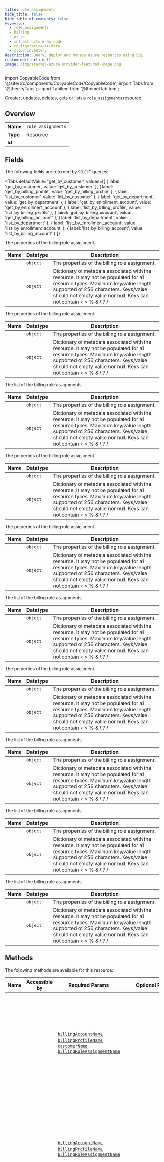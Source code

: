 ```yaml
--- 
title: role_assignments
hide_title: false
hide_table_of_contents: false
keywords:
  - role_assignments
  - billing
  - azure
  - infrastructure-as-code
  - configuration-as-data
  - cloud inventory
description: Query, deploy and manage azure resources using SQL
custom_edit_url: null
image: /img/stackql-azure-provider-featured-image.png
---
```


import CopyableCode from '@site/src/components/CopyableCode/CopyableCode';
import Tabs from '@theme/Tabs';
import TabItem from '@theme/TabItem';

Creates, updates, deletes, gets or lists a <code>role_assignments</code> resource.

## Overview
<table><tbody>
<tr><td><b>Name</b></td><td><code>role_assignments</code></td></tr>
<tr><td><b>Type</b></td><td>Resource</td></tr>
<tr><td><b>Id</b></td><td><CopyableCode code="azure.billing.role_assignments" /></td></tr>
</tbody></table>

## Fields

The following fields are returned by `SELECT` queries:

<Tabs
    defaultValue="get_by_customer"
    values={[
        { label: 'get_by_customer', value: 'get_by_customer' },
        { label: 'get_by_billing_profile', value: 'get_by_billing_profile' },
        { label: 'list_by_customer', value: 'list_by_customer' },
        { label: 'get_by_department', value: 'get_by_department' },
        { label: 'get_by_enrollment_account', value: 'get_by_enrollment_account' },
        { label: 'list_by_billing_profile', value: 'list_by_billing_profile' },
        { label: 'get_by_billing_account', value: 'get_by_billing_account' },
        { label: 'list_by_department', value: 'list_by_department' },
        { label: 'list_by_enrollment_account', value: 'list_by_enrollment_account' },
        { label: 'list_by_billing_account', value: 'list_by_billing_account' }
    ]}
>
<TabItem value="get_by_customer">

The properties of the billing role assignment.

<table>
<thead>
    <tr>
    <th>Name</th>
    <th>Datatype</th>
    <th>Description</th>
    </tr>
</thead>
<tbody>
<tr>
    <td><CopyableCode code="properties" /></td>
    <td><code>object</code></td>
    <td>The properties of the billing role assignment.</td>
</tr>
<tr>
    <td><CopyableCode code="tags" /></td>
    <td><code>object</code></td>
    <td>Dictionary of metadata associated with the resource. It may not be populated for all resource types. Maximum key/value length supported of 256 characters. Keys/value should not empty value nor null. Keys can not contain &lt; &gt; % & \ ? /</td>
</tr>
</tbody>
</table>
</TabItem>
<TabItem value="get_by_billing_profile">

The properties of the billing role assignment.

<table>
<thead>
    <tr>
    <th>Name</th>
    <th>Datatype</th>
    <th>Description</th>
    </tr>
</thead>
<tbody>
<tr>
    <td><CopyableCode code="properties" /></td>
    <td><code>object</code></td>
    <td>The properties of the billing role assignment.</td>
</tr>
<tr>
    <td><CopyableCode code="tags" /></td>
    <td><code>object</code></td>
    <td>Dictionary of metadata associated with the resource. It may not be populated for all resource types. Maximum key/value length supported of 256 characters. Keys/value should not empty value nor null. Keys can not contain &lt; &gt; % & \ ? /</td>
</tr>
</tbody>
</table>
</TabItem>
<TabItem value="list_by_customer">

The list of the billing role assignments.

<table>
<thead>
    <tr>
    <th>Name</th>
    <th>Datatype</th>
    <th>Description</th>
    </tr>
</thead>
<tbody>
<tr>
    <td><CopyableCode code="properties" /></td>
    <td><code>object</code></td>
    <td>The properties of the billing role assignment.</td>
</tr>
<tr>
    <td><CopyableCode code="tags" /></td>
    <td><code>object</code></td>
    <td>Dictionary of metadata associated with the resource. It may not be populated for all resource types. Maximum key/value length supported of 256 characters. Keys/value should not empty value nor null. Keys can not contain &lt; &gt; % & \ ? /</td>
</tr>
</tbody>
</table>
</TabItem>
<TabItem value="get_by_department">

The properties of the billing role assignment.

<table>
<thead>
    <tr>
    <th>Name</th>
    <th>Datatype</th>
    <th>Description</th>
    </tr>
</thead>
<tbody>
<tr>
    <td><CopyableCode code="properties" /></td>
    <td><code>object</code></td>
    <td>The properties of the billing role assignment.</td>
</tr>
<tr>
    <td><CopyableCode code="tags" /></td>
    <td><code>object</code></td>
    <td>Dictionary of metadata associated with the resource. It may not be populated for all resource types. Maximum key/value length supported of 256 characters. Keys/value should not empty value nor null. Keys can not contain &lt; &gt; % & \ ? /</td>
</tr>
</tbody>
</table>
</TabItem>
<TabItem value="get_by_enrollment_account">

The properties of the billing role assignment.

<table>
<thead>
    <tr>
    <th>Name</th>
    <th>Datatype</th>
    <th>Description</th>
    </tr>
</thead>
<tbody>
<tr>
    <td><CopyableCode code="properties" /></td>
    <td><code>object</code></td>
    <td>The properties of the billing role assignment.</td>
</tr>
<tr>
    <td><CopyableCode code="tags" /></td>
    <td><code>object</code></td>
    <td>Dictionary of metadata associated with the resource. It may not be populated for all resource types. Maximum key/value length supported of 256 characters. Keys/value should not empty value nor null. Keys can not contain &lt; &gt; % & \ ? /</td>
</tr>
</tbody>
</table>
</TabItem>
<TabItem value="list_by_billing_profile">

The list of the billing role assignments.

<table>
<thead>
    <tr>
    <th>Name</th>
    <th>Datatype</th>
    <th>Description</th>
    </tr>
</thead>
<tbody>
<tr>
    <td><CopyableCode code="properties" /></td>
    <td><code>object</code></td>
    <td>The properties of the billing role assignment.</td>
</tr>
<tr>
    <td><CopyableCode code="tags" /></td>
    <td><code>object</code></td>
    <td>Dictionary of metadata associated with the resource. It may not be populated for all resource types. Maximum key/value length supported of 256 characters. Keys/value should not empty value nor null. Keys can not contain &lt; &gt; % & \ ? /</td>
</tr>
</tbody>
</table>
</TabItem>
<TabItem value="get_by_billing_account">

The properties of the billing role assignment.

<table>
<thead>
    <tr>
    <th>Name</th>
    <th>Datatype</th>
    <th>Description</th>
    </tr>
</thead>
<tbody>
<tr>
    <td><CopyableCode code="properties" /></td>
    <td><code>object</code></td>
    <td>The properties of the billing role assignment.</td>
</tr>
<tr>
    <td><CopyableCode code="tags" /></td>
    <td><code>object</code></td>
    <td>Dictionary of metadata associated with the resource. It may not be populated for all resource types. Maximum key/value length supported of 256 characters. Keys/value should not empty value nor null. Keys can not contain &lt; &gt; % & \ ? /</td>
</tr>
</tbody>
</table>
</TabItem>
<TabItem value="list_by_department">

The list of the billing role assignments.

<table>
<thead>
    <tr>
    <th>Name</th>
    <th>Datatype</th>
    <th>Description</th>
    </tr>
</thead>
<tbody>
<tr>
    <td><CopyableCode code="properties" /></td>
    <td><code>object</code></td>
    <td>The properties of the billing role assignment.</td>
</tr>
<tr>
    <td><CopyableCode code="tags" /></td>
    <td><code>object</code></td>
    <td>Dictionary of metadata associated with the resource. It may not be populated for all resource types. Maximum key/value length supported of 256 characters. Keys/value should not empty value nor null. Keys can not contain &lt; &gt; % & \ ? /</td>
</tr>
</tbody>
</table>
</TabItem>
<TabItem value="list_by_enrollment_account">

The list of the billing role assignments.

<table>
<thead>
    <tr>
    <th>Name</th>
    <th>Datatype</th>
    <th>Description</th>
    </tr>
</thead>
<tbody>
<tr>
    <td><CopyableCode code="properties" /></td>
    <td><code>object</code></td>
    <td>The properties of the billing role assignment.</td>
</tr>
<tr>
    <td><CopyableCode code="tags" /></td>
    <td><code>object</code></td>
    <td>Dictionary of metadata associated with the resource. It may not be populated for all resource types. Maximum key/value length supported of 256 characters. Keys/value should not empty value nor null. Keys can not contain &lt; &gt; % & \ ? /</td>
</tr>
</tbody>
</table>
</TabItem>
<TabItem value="list_by_billing_account">

The list of the billing role assignments.

<table>
<thead>
    <tr>
    <th>Name</th>
    <th>Datatype</th>
    <th>Description</th>
    </tr>
</thead>
<tbody>
<tr>
    <td><CopyableCode code="properties" /></td>
    <td><code>object</code></td>
    <td>The properties of the billing role assignment.</td>
</tr>
<tr>
    <td><CopyableCode code="tags" /></td>
    <td><code>object</code></td>
    <td>Dictionary of metadata associated with the resource. It may not be populated for all resource types. Maximum key/value length supported of 256 characters. Keys/value should not empty value nor null. Keys can not contain &lt; &gt; % & \ ? /</td>
</tr>
</tbody>
</table>
</TabItem>
</Tabs>

## Methods

The following methods are available for this resource:

<table>
<thead>
    <tr>
    <th>Name</th>
    <th>Accessible by</th>
    <th>Required Params</th>
    <th>Optional Params</th>
    <th>Description</th>
    </tr>
</thead>
<tbody>
<tr>
    <td><a href="#get_by_customer"><CopyableCode code="get_by_customer" /></a></td>
    <td><CopyableCode code="select" /></td>
    <td><a href="#parameter-billingAccountName"><code>billingAccountName</code></a>, <a href="#parameter-billingProfileName"><code>billingProfileName</code></a>, <a href="#parameter-customerName"><code>customerName</code></a>, <a href="#parameter-billingRoleAssignmentName"><code>billingRoleAssignmentName</code></a></td>
    <td></td>
    <td>Gets a role assignment for the caller on a customer. The operation is supported for billing accounts with agreement type Microsoft Partner Agreement.</td>
</tr>
<tr>
    <td><a href="#get_by_billing_profile"><CopyableCode code="get_by_billing_profile" /></a></td>
    <td><CopyableCode code="select" /></td>
    <td><a href="#parameter-billingAccountName"><code>billingAccountName</code></a>, <a href="#parameter-billingProfileName"><code>billingProfileName</code></a>, <a href="#parameter-billingRoleAssignmentName"><code>billingRoleAssignmentName</code></a></td>
    <td></td>
    <td>Gets a role assignment for the caller on a billing profile. The operation is supported for billing accounts with agreement type Microsoft Partner Agreement or Microsoft Customer Agreement.</td>
</tr>
<tr>
    <td><a href="#list_by_customer"><CopyableCode code="list_by_customer" /></a></td>
    <td><CopyableCode code="select" /></td>
    <td><a href="#parameter-billingAccountName"><code>billingAccountName</code></a>, <a href="#parameter-billingProfileName"><code>billingProfileName</code></a>, <a href="#parameter-customerName"><code>customerName</code></a></td>
    <td><a href="#parameter-filter"><code>filter</code></a>, <a href="#parameter-top"><code>top</code></a>, <a href="#parameter-skip"><code>skip</code></a></td>
    <td>Lists the role assignments for the caller on customer. The operation is supported for billing accounts with agreement type Microsoft Partner Agreement.</td>
</tr>
<tr>
    <td><a href="#get_by_department"><CopyableCode code="get_by_department" /></a></td>
    <td><CopyableCode code="select" /></td>
    <td><a href="#parameter-billingAccountName"><code>billingAccountName</code></a>, <a href="#parameter-departmentName"><code>departmentName</code></a>, <a href="#parameter-billingRoleAssignmentName"><code>billingRoleAssignmentName</code></a></td>
    <td></td>
    <td>Gets a role assignment for the caller on a department. The operation is supported only for billing accounts with agreement type Enterprise Agreement.</td>
</tr>
<tr>
    <td><a href="#get_by_enrollment_account"><CopyableCode code="get_by_enrollment_account" /></a></td>
    <td><CopyableCode code="select" /></td>
    <td><a href="#parameter-billingAccountName"><code>billingAccountName</code></a>, <a href="#parameter-enrollmentAccountName"><code>enrollmentAccountName</code></a>, <a href="#parameter-billingRoleAssignmentName"><code>billingRoleAssignmentName</code></a></td>
    <td></td>
    <td>Gets a role assignment for the caller on a enrollment Account. The operation is supported only for billing accounts with agreement type Enterprise Agreement.</td>
</tr>
<tr>
    <td><a href="#list_by_billing_profile"><CopyableCode code="list_by_billing_profile" /></a></td>
    <td><CopyableCode code="select" /></td>
    <td><a href="#parameter-billingAccountName"><code>billingAccountName</code></a>, <a href="#parameter-billingProfileName"><code>billingProfileName</code></a></td>
    <td><a href="#parameter-filter"><code>filter</code></a>, <a href="#parameter-top"><code>top</code></a>, <a href="#parameter-skip"><code>skip</code></a></td>
    <td>Lists the role assignments for the caller on a billing profile. The operation is supported for billing accounts with agreement type Microsoft Partner Agreement or Microsoft Customer Agreement.</td>
</tr>
<tr>
    <td><a href="#get_by_billing_account"><CopyableCode code="get_by_billing_account" /></a></td>
    <td><CopyableCode code="select" /></td>
    <td><a href="#parameter-billingAccountName"><code>billingAccountName</code></a>, <a href="#parameter-billingRoleAssignmentName"><code>billingRoleAssignmentName</code></a></td>
    <td></td>
    <td>Gets a role assignment for the caller on a billing account. The operation is supported for billing accounts with agreement type Microsoft Partner Agreement, Microsoft Customer Agreement or Enterprise Agreement.</td>
</tr>
<tr>
    <td><a href="#list_by_department"><CopyableCode code="list_by_department" /></a></td>
    <td><CopyableCode code="select" /></td>
    <td><a href="#parameter-billingAccountName"><code>billingAccountName</code></a>, <a href="#parameter-departmentName"><code>departmentName</code></a></td>
    <td></td>
    <td>Lists the role assignments for the caller on a department. The operation is supported for billing accounts of type Enterprise Agreement.</td>
</tr>
<tr>
    <td><a href="#list_by_enrollment_account"><CopyableCode code="list_by_enrollment_account" /></a></td>
    <td><CopyableCode code="select" /></td>
    <td><a href="#parameter-billingAccountName"><code>billingAccountName</code></a>, <a href="#parameter-enrollmentAccountName"><code>enrollmentAccountName</code></a></td>
    <td></td>
    <td>Lists the role assignments for the caller on a enrollment account. The operation is supported for billing accounts of type Enterprise Agreement.</td>
</tr>
<tr>
    <td><a href="#list_by_billing_account"><CopyableCode code="list_by_billing_account" /></a></td>
    <td><CopyableCode code="select" /></td>
    <td><a href="#parameter-billingAccountName"><code>billingAccountName</code></a></td>
    <td><a href="#parameter-filter"><code>filter</code></a>, <a href="#parameter-top"><code>top</code></a>, <a href="#parameter-skip"><code>skip</code></a></td>
    <td>Lists the role assignments for the caller on a billing account. The operation is supported for billing accounts with agreement type Microsoft Partner Agreement, Microsoft Customer Agreement or Enterprise Agreement.</td>
</tr>
<tr>
    <td><a href="#create_by_customer"><CopyableCode code="create_by_customer" /></a></td>
    <td><CopyableCode code="insert" /></td>
    <td><a href="#parameter-billingAccountName"><code>billingAccountName</code></a>, <a href="#parameter-billingProfileName"><code>billingProfileName</code></a>, <a href="#parameter-customerName"><code>customerName</code></a>, <a href="#parameter-data__roleDefinitionId"><code>data__roleDefinitionId</code></a></td>
    <td></td>
    <td>Adds a role assignment on a customer. The operation is supported for billing accounts with agreement type Microsoft Partner Agreement.</td>
</tr>
<tr>
    <td><a href="#create_by_billing_profile"><CopyableCode code="create_by_billing_profile" /></a></td>
    <td><CopyableCode code="insert" /></td>
    <td><a href="#parameter-billingAccountName"><code>billingAccountName</code></a>, <a href="#parameter-billingProfileName"><code>billingProfileName</code></a>, <a href="#parameter-data__roleDefinitionId"><code>data__roleDefinitionId</code></a></td>
    <td></td>
    <td>Adds a role assignment on a billing profile. The operation is supported for billing accounts with agreement type Microsoft Partner Agreement or Microsoft Customer Agreement.</td>
</tr>
<tr>
    <td><a href="#create_by_billing_account"><CopyableCode code="create_by_billing_account" /></a></td>
    <td><CopyableCode code="insert" /></td>
    <td><a href="#parameter-billingAccountName"><code>billingAccountName</code></a>, <a href="#parameter-data__roleDefinitionId"><code>data__roleDefinitionId</code></a></td>
    <td></td>
    <td>Adds a role assignment on a billing account. The operation is supported for billing accounts with agreement type Microsoft Partner Agreement or Microsoft Customer Agreement.</td>
</tr>
<tr>
    <td><a href="#delete_by_customer"><CopyableCode code="delete_by_customer" /></a></td>
    <td><CopyableCode code="delete" /></td>
    <td><a href="#parameter-billingAccountName"><code>billingAccountName</code></a>, <a href="#parameter-billingProfileName"><code>billingProfileName</code></a>, <a href="#parameter-customerName"><code>customerName</code></a>, <a href="#parameter-billingRoleAssignmentName"><code>billingRoleAssignmentName</code></a></td>
    <td></td>
    <td>Deletes a role assignment on a customer. The operation is supported for billing accounts with agreement type Microsoft Partner Agreement.</td>
</tr>
<tr>
    <td><a href="#delete_by_billing_profile"><CopyableCode code="delete_by_billing_profile" /></a></td>
    <td><CopyableCode code="delete" /></td>
    <td><a href="#parameter-billingAccountName"><code>billingAccountName</code></a>, <a href="#parameter-billingProfileName"><code>billingProfileName</code></a>, <a href="#parameter-billingRoleAssignmentName"><code>billingRoleAssignmentName</code></a></td>
    <td></td>
    <td>Deletes a role assignment on a billing profile. The operation is supported for billing accounts with agreement type Microsoft Partner Agreement or Microsoft Customer Agreement.</td>
</tr>
<tr>
    <td><a href="#delete_by_department"><CopyableCode code="delete_by_department" /></a></td>
    <td><CopyableCode code="delete" /></td>
    <td><a href="#parameter-billingAccountName"><code>billingAccountName</code></a>, <a href="#parameter-departmentName"><code>departmentName</code></a>, <a href="#parameter-billingRoleAssignmentName"><code>billingRoleAssignmentName</code></a></td>
    <td></td>
    <td>Deletes a role assignment on a department. The operation is supported only for billing accounts with agreement type Enterprise Agreement.</td>
</tr>
<tr>
    <td><a href="#delete_by_enrollment_account"><CopyableCode code="delete_by_enrollment_account" /></a></td>
    <td><CopyableCode code="delete" /></td>
    <td><a href="#parameter-billingAccountName"><code>billingAccountName</code></a>, <a href="#parameter-enrollmentAccountName"><code>enrollmentAccountName</code></a>, <a href="#parameter-billingRoleAssignmentName"><code>billingRoleAssignmentName</code></a></td>
    <td></td>
    <td>Deletes a role assignment on a enrollment Account. The operation is supported only for billing accounts with agreement type Enterprise Agreement.</td>
</tr>
<tr>
    <td><a href="#delete_by_billing_account"><CopyableCode code="delete_by_billing_account" /></a></td>
    <td><CopyableCode code="delete" /></td>
    <td><a href="#parameter-billingAccountName"><code>billingAccountName</code></a>, <a href="#parameter-billingRoleAssignmentName"><code>billingRoleAssignmentName</code></a></td>
    <td></td>
    <td>Deletes a role assignment on a billing account. The operation is supported for billing accounts with agreement type Microsoft Partner Agreement, Microsoft Customer Agreement or Enterprise Agreement.</td>
</tr>
<tr>
    <td><a href="#resolve_by_customer"><CopyableCode code="resolve_by_customer" /></a></td>
    <td><CopyableCode code="exec" /></td>
    <td><a href="#parameter-billingAccountName"><code>billingAccountName</code></a>, <a href="#parameter-billingProfileName"><code>billingProfileName</code></a>, <a href="#parameter-customerName"><code>customerName</code></a></td>
    <td><a href="#parameter-resolveScopeDisplayNames"><code>resolveScopeDisplayNames</code></a>, <a href="#parameter-filter"><code>filter</code></a></td>
    <td>Lists the role assignments for the caller on a customer while fetching user info for each role assignment. The operation is supported for billing accounts with agreement type Microsoft Partner Agreement.</td>
</tr>
<tr>
    <td><a href="#resolve_by_invoice_section"><CopyableCode code="resolve_by_invoice_section" /></a></td>
    <td><CopyableCode code="exec" /></td>
    <td><a href="#parameter-billingAccountName"><code>billingAccountName</code></a>, <a href="#parameter-billingProfileName"><code>billingProfileName</code></a>, <a href="#parameter-invoiceSectionName"><code>invoiceSectionName</code></a></td>
    <td><a href="#parameter-resolveScopeDisplayNames"><code>resolveScopeDisplayNames</code></a>, <a href="#parameter-filter"><code>filter</code></a></td>
    <td>Lists the role assignments for the caller on an invoice section while fetching user info for each role assignment. The operation is supported for billing accounts with agreement type Microsoft Customer Agreement.</td>
</tr>
<tr>
    <td><a href="#resolve_by_billing_profile"><CopyableCode code="resolve_by_billing_profile" /></a></td>
    <td><CopyableCode code="exec" /></td>
    <td><a href="#parameter-billingAccountName"><code>billingAccountName</code></a>, <a href="#parameter-billingProfileName"><code>billingProfileName</code></a></td>
    <td><a href="#parameter-resolveScopeDisplayNames"><code>resolveScopeDisplayNames</code></a>, <a href="#parameter-filter"><code>filter</code></a></td>
    <td>Lists the role assignments for the caller on an billing profile while fetching user info for each role assignment. The operation is supported for billing accounts with agreement type Microsoft Partner Agreement or Microsoft Customer Agreement.</td>
</tr>
<tr>
    <td><a href="#resolve_by_billing_account"><CopyableCode code="resolve_by_billing_account" /></a></td>
    <td><CopyableCode code="exec" /></td>
    <td><a href="#parameter-billingAccountName"><code>billingAccountName</code></a></td>
    <td><a href="#parameter-resolveScopeDisplayNames"><code>resolveScopeDisplayNames</code></a>, <a href="#parameter-filter"><code>filter</code></a></td>
    <td>Lists the role assignments for the caller on a billing account while fetching user info for each role assignment. The operation is supported for billing accounts with agreement type Microsoft Partner Agreement, Microsoft Customer Agreement or Enterprise Agreement.</td>
</tr>
</tbody>
</table>

## Parameters

Parameters can be passed in the `WHERE` clause of a query. Check the [Methods](#methods) section to see which parameters are required or optional for each operation.

<table>
<thead>
    <tr>
    <th>Name</th>
    <th>Datatype</th>
    <th>Description</th>
    </tr>
</thead>
<tbody>
<tr id="parameter-billingAccountName">
    <td><CopyableCode code="billingAccountName" /></td>
    <td><code>string</code></td>
    <td>The ID that uniquely identifies a billing account.</td>
</tr>
<tr id="parameter-billingProfileName">
    <td><CopyableCode code="billingProfileName" /></td>
    <td><code>string</code></td>
    <td>The ID that uniquely identifies a billing profile.</td>
</tr>
<tr id="parameter-billingRoleAssignmentName">
    <td><CopyableCode code="billingRoleAssignmentName" /></td>
    <td><code>string</code></td>
    <td>The ID that uniquely identifies a role assignment.</td>
</tr>
<tr id="parameter-customerName">
    <td><CopyableCode code="customerName" /></td>
    <td><code>string</code></td>
    <td>The ID that uniquely identifies a customer.</td>
</tr>
<tr id="parameter-departmentName">
    <td><CopyableCode code="departmentName" /></td>
    <td><code>string</code></td>
    <td>The name of the department.</td>
</tr>
<tr id="parameter-enrollmentAccountName">
    <td><CopyableCode code="enrollmentAccountName" /></td>
    <td><code>string</code></td>
    <td>The name of the enrollment account.</td>
</tr>
<tr id="parameter-invoiceSectionName">
    <td><CopyableCode code="invoiceSectionName" /></td>
    <td><code>string</code></td>
    <td>The ID that uniquely identifies an invoice section.</td>
</tr>
<tr id="parameter-filter">
    <td><CopyableCode code="filter" /></td>
    <td><code>string</code></td>
    <td>The filter query option allows clients to filter a collection of resources that are addressed by a request URL.</td>
</tr>
<tr id="parameter-resolveScopeDisplayNames">
    <td><CopyableCode code="resolveScopeDisplayNames" /></td>
    <td><code>boolean</code></td>
    <td>Resolves the scope display name for each of the role assignments.</td>
</tr>
<tr id="parameter-skip">
    <td><CopyableCode code="skip" /></td>
    <td><code>integer (int64)</code></td>
    <td>The skip query option requests the number of items in the queried collection that are to be skipped and not included in the result.</td>
</tr>
<tr id="parameter-top">
    <td><CopyableCode code="top" /></td>
    <td><code>integer (int64)</code></td>
    <td>The top query option requests the number of items in the queried collection to be included in the result. The maximum supported value for top is 50.</td>
</tr>
</tbody>
</table>

## `SELECT` examples

<Tabs
    defaultValue="get_by_customer"
    values={[
        { label: 'get_by_customer', value: 'get_by_customer' },
        { label: 'get_by_billing_profile', value: 'get_by_billing_profile' },
        { label: 'list_by_customer', value: 'list_by_customer' },
        { label: 'get_by_department', value: 'get_by_department' },
        { label: 'get_by_enrollment_account', value: 'get_by_enrollment_account' },
        { label: 'list_by_billing_profile', value: 'list_by_billing_profile' },
        { label: 'get_by_billing_account', value: 'get_by_billing_account' },
        { label: 'list_by_department', value: 'list_by_department' },
        { label: 'list_by_enrollment_account', value: 'list_by_enrollment_account' },
        { label: 'list_by_billing_account', value: 'list_by_billing_account' }
    ]}
>
<TabItem value="get_by_customer">

Gets a role assignment for the caller on a customer. The operation is supported for billing accounts with agreement type Microsoft Partner Agreement.

```sql
SELECT
properties,
tags
FROM azure.billing.role_assignments
WHERE billingAccountName = '{{ billingAccountName }}' -- required
AND billingProfileName = '{{ billingProfileName }}' -- required
AND customerName = '{{ customerName }}' -- required
AND billingRoleAssignmentName = '{{ billingRoleAssignmentName }}' -- required
;
```
</TabItem>
<TabItem value="get_by_billing_profile">

Gets a role assignment for the caller on a billing profile. The operation is supported for billing accounts with agreement type Microsoft Partner Agreement or Microsoft Customer Agreement.

```sql
SELECT
properties,
tags
FROM azure.billing.role_assignments
WHERE billingAccountName = '{{ billingAccountName }}' -- required
AND billingProfileName = '{{ billingProfileName }}' -- required
AND billingRoleAssignmentName = '{{ billingRoleAssignmentName }}' -- required
;
```
</TabItem>
<TabItem value="list_by_customer">

Lists the role assignments for the caller on customer. The operation is supported for billing accounts with agreement type Microsoft Partner Agreement.

```sql
SELECT
properties,
tags
FROM azure.billing.role_assignments
WHERE billingAccountName = '{{ billingAccountName }}' -- required
AND billingProfileName = '{{ billingProfileName }}' -- required
AND customerName = '{{ customerName }}' -- required
AND filter = '{{ filter }}'
AND top = '{{ top }}'
AND skip = '{{ skip }}'
;
```
</TabItem>
<TabItem value="get_by_department">

Gets a role assignment for the caller on a department. The operation is supported only for billing accounts with agreement type Enterprise Agreement.

```sql
SELECT
properties,
tags
FROM azure.billing.role_assignments
WHERE billingAccountName = '{{ billingAccountName }}' -- required
AND departmentName = '{{ departmentName }}' -- required
AND billingRoleAssignmentName = '{{ billingRoleAssignmentName }}' -- required
;
```
</TabItem>
<TabItem value="get_by_enrollment_account">

Gets a role assignment for the caller on a enrollment Account. The operation is supported only for billing accounts with agreement type Enterprise Agreement.

```sql
SELECT
properties,
tags
FROM azure.billing.role_assignments
WHERE billingAccountName = '{{ billingAccountName }}' -- required
AND enrollmentAccountName = '{{ enrollmentAccountName }}' -- required
AND billingRoleAssignmentName = '{{ billingRoleAssignmentName }}' -- required
;
```
</TabItem>
<TabItem value="list_by_billing_profile">

Lists the role assignments for the caller on a billing profile. The operation is supported for billing accounts with agreement type Microsoft Partner Agreement or Microsoft Customer Agreement.

```sql
SELECT
properties,
tags
FROM azure.billing.role_assignments
WHERE billingAccountName = '{{ billingAccountName }}' -- required
AND billingProfileName = '{{ billingProfileName }}' -- required
AND filter = '{{ filter }}'
AND top = '{{ top }}'
AND skip = '{{ skip }}'
;
```
</TabItem>
<TabItem value="get_by_billing_account">

Gets a role assignment for the caller on a billing account. The operation is supported for billing accounts with agreement type Microsoft Partner Agreement, Microsoft Customer Agreement or Enterprise Agreement.

```sql
SELECT
properties,
tags
FROM azure.billing.role_assignments
WHERE billingAccountName = '{{ billingAccountName }}' -- required
AND billingRoleAssignmentName = '{{ billingRoleAssignmentName }}' -- required
;
```
</TabItem>
<TabItem value="list_by_department">

Lists the role assignments for the caller on a department. The operation is supported for billing accounts of type Enterprise Agreement.

```sql
SELECT
properties,
tags
FROM azure.billing.role_assignments
WHERE billingAccountName = '{{ billingAccountName }}' -- required
AND departmentName = '{{ departmentName }}' -- required
;
```
</TabItem>
<TabItem value="list_by_enrollment_account">

Lists the role assignments for the caller on a enrollment account. The operation is supported for billing accounts of type Enterprise Agreement.

```sql
SELECT
properties,
tags
FROM azure.billing.role_assignments
WHERE billingAccountName = '{{ billingAccountName }}' -- required
AND enrollmentAccountName = '{{ enrollmentAccountName }}' -- required
;
```
</TabItem>
<TabItem value="list_by_billing_account">

Lists the role assignments for the caller on a billing account. The operation is supported for billing accounts with agreement type Microsoft Partner Agreement, Microsoft Customer Agreement or Enterprise Agreement.

```sql
SELECT
properties,
tags
FROM azure.billing.role_assignments
WHERE billingAccountName = '{{ billingAccountName }}' -- required
AND filter = '{{ filter }}'
AND top = '{{ top }}'
AND skip = '{{ skip }}'
;
```
</TabItem>
</Tabs>


## `INSERT` examples

<Tabs
    defaultValue="create_by_customer"
    values={[
        { label: 'create_by_customer', value: 'create_by_customer' },
        { label: 'create_by_billing_profile', value: 'create_by_billing_profile' },
        { label: 'create_by_billing_account', value: 'create_by_billing_account' },
        { label: 'Manifest', value: 'manifest' }
    ]}
>
<TabItem value="create_by_customer">

Adds a role assignment on a customer. The operation is supported for billing accounts with agreement type Microsoft Partner Agreement.

```sql
INSERT INTO azure.billing.role_assignments (
data__principalPuid,
data__principalId,
data__principalTenantId,
data__roleDefinitionId,
data__scope,
data__userAuthenticationType,
data__userEmailAddress,
billingAccountName,
billingProfileName,
customerName
)
SELECT 
'{{ principalPuid }}',
'{{ principalId }}',
'{{ principalTenantId }}',
'{{ roleDefinitionId }}' /* required */,
'{{ scope }}',
'{{ userAuthenticationType }}',
'{{ userEmailAddress }}',
'{{ billingAccountName }}',
'{{ billingProfileName }}',
'{{ customerName }}'
RETURNING
properties,
tags
;
```
</TabItem>
<TabItem value="create_by_billing_profile">

Adds a role assignment on a billing profile. The operation is supported for billing accounts with agreement type Microsoft Partner Agreement or Microsoft Customer Agreement.

```sql
INSERT INTO azure.billing.role_assignments (
data__principalPuid,
data__principalId,
data__principalTenantId,
data__roleDefinitionId,
data__scope,
data__userAuthenticationType,
data__userEmailAddress,
billingAccountName,
billingProfileName
)
SELECT 
'{{ principalPuid }}',
'{{ principalId }}',
'{{ principalTenantId }}',
'{{ roleDefinitionId }}' /* required */,
'{{ scope }}',
'{{ userAuthenticationType }}',
'{{ userEmailAddress }}',
'{{ billingAccountName }}',
'{{ billingProfileName }}'
RETURNING
properties,
tags
;
```
</TabItem>
<TabItem value="create_by_billing_account">

Adds a role assignment on a billing account. The operation is supported for billing accounts with agreement type Microsoft Partner Agreement or Microsoft Customer Agreement.

```sql
INSERT INTO azure.billing.role_assignments (
data__principalPuid,
data__principalId,
data__principalTenantId,
data__roleDefinitionId,
data__scope,
data__userAuthenticationType,
data__userEmailAddress,
billingAccountName
)
SELECT 
'{{ principalPuid }}',
'{{ principalId }}',
'{{ principalTenantId }}',
'{{ roleDefinitionId }}' /* required */,
'{{ scope }}',
'{{ userAuthenticationType }}',
'{{ userEmailAddress }}',
'{{ billingAccountName }}'
RETURNING
properties,
tags
;
```
</TabItem>
<TabItem value="manifest">

```yaml
# Description fields are for documentation purposes
- name: role_assignments
  props:
    - name: billingAccountName
      value: string
      description: Required parameter for the role_assignments resource.
    - name: billingProfileName
      value: string
      description: Required parameter for the role_assignments resource.
    - name: customerName
      value: string
      description: Required parameter for the role_assignments resource.
    - name: principalPuid
      value: string
      description: |
        The principal PUID of the user to whom the role was assigned.
    - name: principalId
      value: string
      description: |
        The object id of the user to whom the role was assigned.
    - name: principalTenantId
      value: string
      description: |
        The principal tenant id of the user to whom the role was assigned.
    - name: roleDefinitionId
      value: string
      description: |
        The ID of the role definition.
    - name: scope
      value: string
      description: |
        The scope at which the role was assigned.
    - name: userAuthenticationType
      value: string
      description: |
        The authentication type of the user, whether Organization or MSA, of the user to whom the role was assigned. This is supported only for billing accounts with agreement type Enterprise Agreement.
    - name: userEmailAddress
      value: string
      description: |
        The email address of the user to whom the role was assigned. This is supported only for billing accounts with agreement type Enterprise Agreement.
```
</TabItem>
</Tabs>


## `DELETE` examples

<Tabs
    defaultValue="delete_by_customer"
    values={[
        { label: 'delete_by_customer', value: 'delete_by_customer' },
        { label: 'delete_by_billing_profile', value: 'delete_by_billing_profile' },
        { label: 'delete_by_department', value: 'delete_by_department' },
        { label: 'delete_by_enrollment_account', value: 'delete_by_enrollment_account' },
        { label: 'delete_by_billing_account', value: 'delete_by_billing_account' }
    ]}
>
<TabItem value="delete_by_customer">

Deletes a role assignment on a customer. The operation is supported for billing accounts with agreement type Microsoft Partner Agreement.

```sql
DELETE FROM azure.billing.role_assignments
WHERE billingAccountName = '{{ billingAccountName }}' --required
AND billingProfileName = '{{ billingProfileName }}' --required
AND customerName = '{{ customerName }}' --required
AND billingRoleAssignmentName = '{{ billingRoleAssignmentName }}' --required
;
```
</TabItem>
<TabItem value="delete_by_billing_profile">

Deletes a role assignment on a billing profile. The operation is supported for billing accounts with agreement type Microsoft Partner Agreement or Microsoft Customer Agreement.

```sql
DELETE FROM azure.billing.role_assignments
WHERE billingAccountName = '{{ billingAccountName }}' --required
AND billingProfileName = '{{ billingProfileName }}' --required
AND billingRoleAssignmentName = '{{ billingRoleAssignmentName }}' --required
;
```
</TabItem>
<TabItem value="delete_by_department">

Deletes a role assignment on a department. The operation is supported only for billing accounts with agreement type Enterprise Agreement.

```sql
DELETE FROM azure.billing.role_assignments
WHERE billingAccountName = '{{ billingAccountName }}' --required
AND departmentName = '{{ departmentName }}' --required
AND billingRoleAssignmentName = '{{ billingRoleAssignmentName }}' --required
;
```
</TabItem>
<TabItem value="delete_by_enrollment_account">

Deletes a role assignment on a enrollment Account. The operation is supported only for billing accounts with agreement type Enterprise Agreement.

```sql
DELETE FROM azure.billing.role_assignments
WHERE billingAccountName = '{{ billingAccountName }}' --required
AND enrollmentAccountName = '{{ enrollmentAccountName }}' --required
AND billingRoleAssignmentName = '{{ billingRoleAssignmentName }}' --required
;
```
</TabItem>
<TabItem value="delete_by_billing_account">

Deletes a role assignment on a billing account. The operation is supported for billing accounts with agreement type Microsoft Partner Agreement, Microsoft Customer Agreement or Enterprise Agreement.

```sql
DELETE FROM azure.billing.role_assignments
WHERE billingAccountName = '{{ billingAccountName }}' --required
AND billingRoleAssignmentName = '{{ billingRoleAssignmentName }}' --required
;
```
</TabItem>
</Tabs>


## Lifecycle Methods

<Tabs
    defaultValue="resolve_by_customer"
    values={[
        { label: 'resolve_by_customer', value: 'resolve_by_customer' },
        { label: 'resolve_by_invoice_section', value: 'resolve_by_invoice_section' },
        { label: 'resolve_by_billing_profile', value: 'resolve_by_billing_profile' },
        { label: 'resolve_by_billing_account', value: 'resolve_by_billing_account' }
    ]}
>
<TabItem value="resolve_by_customer">

Lists the role assignments for the caller on a customer while fetching user info for each role assignment. The operation is supported for billing accounts with agreement type Microsoft Partner Agreement.

```sql
EXEC azure.billing.role_assignments.resolve_by_customer 
@billingAccountName='{{ billingAccountName }}' --required, 
@billingProfileName='{{ billingProfileName }}' --required, 
@customerName='{{ customerName }}' --required, 
@resolveScopeDisplayNames={{ resolveScopeDisplayNames }}, 
@filter='{{ filter }}'
;
```
</TabItem>
<TabItem value="resolve_by_invoice_section">

Lists the role assignments for the caller on an invoice section while fetching user info for each role assignment. The operation is supported for billing accounts with agreement type Microsoft Customer Agreement.

```sql
EXEC azure.billing.role_assignments.resolve_by_invoice_section 
@billingAccountName='{{ billingAccountName }}' --required, 
@billingProfileName='{{ billingProfileName }}' --required, 
@invoiceSectionName='{{ invoiceSectionName }}' --required, 
@resolveScopeDisplayNames={{ resolveScopeDisplayNames }}, 
@filter='{{ filter }}'
;
```
</TabItem>
<TabItem value="resolve_by_billing_profile">

Lists the role assignments for the caller on an billing profile while fetching user info for each role assignment. The operation is supported for billing accounts with agreement type Microsoft Partner Agreement or Microsoft Customer Agreement.

```sql
EXEC azure.billing.role_assignments.resolve_by_billing_profile 
@billingAccountName='{{ billingAccountName }}' --required, 
@billingProfileName='{{ billingProfileName }}' --required, 
@resolveScopeDisplayNames={{ resolveScopeDisplayNames }}, 
@filter='{{ filter }}'
;
```
</TabItem>
<TabItem value="resolve_by_billing_account">

Lists the role assignments for the caller on a billing account while fetching user info for each role assignment. The operation is supported for billing accounts with agreement type Microsoft Partner Agreement, Microsoft Customer Agreement or Enterprise Agreement.

```sql
EXEC azure.billing.role_assignments.resolve_by_billing_account 
@billingAccountName='{{ billingAccountName }}' --required, 
@resolveScopeDisplayNames={{ resolveScopeDisplayNames }}, 
@filter='{{ filter }}'
;
```
</TabItem>
</Tabs>
